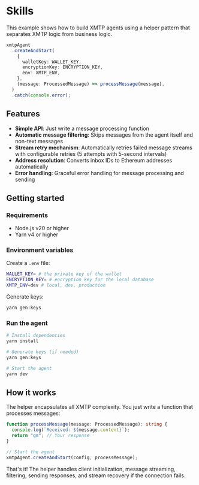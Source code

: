 # Skills

This example shows how to build XMTP agents using a helper pattern that separates XMTP logic from business logic.

```typescript
xmtpAgent
  .createAndStart(
    {
      walletKey: WALLET_KEY,
      encryptionKey: ENCRYPTION_KEY,
      env: XMTP_ENV,
    },
    (message: ProcessedMessage) => processMessage(message),
  )
  .catch(console.error);
```

## Features

- **Simple API**: Just write a message processing function
- **Automatic message filtering**: Skips messages from the agent itself and non-text messages
- **Stream retry mechanism**: Automatically retries failed message streams with configurable retries (5 attempts with 5-second intervals)
- **Address resolution**: Converts inbox IDs to Ethereum addresses automatically
- **Error handling**: Graceful error handling for message processing and sending

## Getting started

### Requirements

- Node.js v20 or higher
- Yarn v4 or higher

### Environment variables

Create a `.env` file:

```bash
WALLET_KEY= # the private key of the wallet
ENCRYPTION_KEY= # encryption key for the local database
XMTP_ENV=dev # local, dev, production
```

Generate keys:

```bash
yarn gen:keys
```

### Run the agent

```bash
# Install dependencies
yarn install

# Generate keys (if needed)
yarn gen:keys

# Start the agent
yarn dev
```

## How it works

The helper encapsulates all XMTP complexity. You just write a function that processes messages:

```typescript
function processMessage(message: ProcessedMessage): string {
  console.log(`Received: ${message.content}`);
  return "gm"; // Your response
}

// Start the agent
xmtpAgent.createAndStart(config, processMessage);
```

That's it! The helper handles client initialization, message streaming, filtering, sending responses, and stream recovery if the connection fails.
